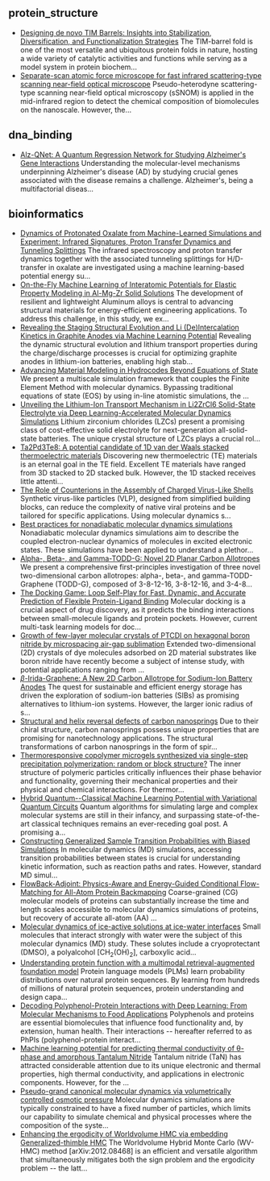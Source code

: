 ## protein_structure
- [Designing de novo TIM Barrels: Insights into Stabilization,
  Diversification, and Functionalization Strategies](http://arxiv.org/abs/2508.05699v1)
  The TIM-barrel fold is one of the most versatile and ubiquitous protein folds
in nature, hosting a wide variety of catalytic activities and functions while
serving as a model system in protein biochem...
- [Separate-scan atomic force microscope for fast infrared scattering-type
  scanning near-field optical microscope](http://arxiv.org/abs/2508.02877v1)
  Pseudo-heterodyne scattering-type scanning near-field optical microscopy
(sSNOM) is applied in the mid-infrared region to detect the chemical
composition of biomolecules on the nanoscale. However, the...
## dna_binding
- [Alz-QNet: A Quantum Regression Network for Studying Alzheimer's Gene
  Interactions](http://arxiv.org/abs/2508.04743v1)
  Understanding the molecular-level mechanisms underpinning Alzheimer's disease
(AD) by studying crucial genes associated with the disease remains a challenge.
Alzheimer's, being a multifactorial diseas...
## bioinformatics
- [Dynamics of Protonated Oxalate from Machine-Learned Simulations and
  Experiment: Infrared Signatures, Proton Transfer Dynamics and Tunneling
  Splittings](http://arxiv.org/abs/2508.06419v1)
  The infrared spectroscopy and proton transfer dynamics together with the
associated tunneling splittings for H/D-transfer in oxalate are investigated
using a machine learning-based potential energy su...
- [On-the-Fly Machine Learning of Interatomic Potentials for Elastic
  Property Modeling in Al-Mg-Zr Solid Solutions](http://arxiv.org/abs/2508.06311v1)
  The development of resilient and lightweight Aluminum alloys is central to
advancing structural materials for energy-efficient engineering applications.
To address this challenge, in this study, we ex...
- [Revealing the Staging Structural Evolution and Li (De)Intercalation
  Kinetics in Graphite Anodes via Machine Learning Potential](http://arxiv.org/abs/2508.06156v1)
  Revealing the dynamic structural evolution and lithium transport properties
during the charge/discharge processes is crucial for optimizing graphite anodes
in lithium-ion batteries, enabling high stab...
- [Advancing Material Modeling in Hydrocodes Beyond Equations of State](http://arxiv.org/abs/2508.06012v1)
  We present a multiscale simulation framework that couples the Finite Element
Method with molecular dynamics. Bypassing traditional equations of state (EOS)
by using in-line atomistic simulations, the ...
- [Unveiling the Lithium-Ion Transport Mechanism in Li2ZrCl6 Solid-State
  Electrolyte via Deep Learning-Accelerated Molecular Dynamics Simulations](http://arxiv.org/abs/2508.05598v1)
  Lithium zirconium chlorides (LZCs) present a promising class of
cost-effective solid electrolyte for next-generation all-solid-state batteries.
The unique crystal structure of LZCs plays a crucial rol...
- [Ta2Pd3Te8: A potential candidate of 1D van der Waals stacked
  thermoelectric materials](http://arxiv.org/abs/2508.05549v1)
  Discovering new thermoelectric (TE) materials is an eternal goal in the TE
field. Excellent TE materials have ranged from 3D stacked to 2D stacked bulk.
However, the 1D stacked receives little attenti...
- [The Role of Counterions in the Assembly of Charged Virus-Like Shells](http://arxiv.org/abs/2508.05723v1)
  Synthetic virus-like particles (VLP), designed from simplified building
blocks, can reduce the complexity of native viral proteins and be tailored for
specific applications. Using molecular dynamics s...
- [Best practices for nonadiabatic molecular dynamics simulations](http://arxiv.org/abs/2508.05263v1)
  Nonadiabatic molecular dynamics simulations aim to describe the coupled
electron-nuclear dynamics of molecules in excited electronic states. These
simulations have been applied to understand a plethor...
- [Alpha-, Beta-, and Gamma-TODD-G: Novel 2D Planar Carbon Allotropes](http://arxiv.org/abs/2508.05013v1)
  We present a comprehensive first-principles investigation of three novel
two-dimensional carbon allotropes: alpha-, beta-, and gamma-TODD-Graphene
(TODD-G), composed of 3-8-12-16, 3-8-12-16, and 3-4-8...
- [The Docking Game: Loop Self-Play for Fast, Dynamic, and Accurate
  Prediction of Flexible Protein-Ligand Binding](http://arxiv.org/abs/2508.05006v2)
  Molecular docking is a crucial aspect of drug discovery, as it predicts the
binding interactions between small-molecule ligands and protein pockets.
However, current multi-task learning models for doc...
- [Growth of few-layer molecular crystals of PTCDI on hexagonal boron
  nitride by microspacing air-gap sublimation](http://arxiv.org/abs/2508.04591v1)
  Extended two-dimensional (2D) crystals of dye molecules adsorbed on 2D
material substrates like boron nitride have recently become a subject of
intense study, with potential applications ranging from ...
- [$β$-Irida-Graphene: A New 2D Carbon Allotrope for Sodium-Ion Battery
  Anodes](http://arxiv.org/abs/2508.04506v1)
  The quest for sustainable and efficient energy storage has driven the
exploration of sodium-ion batteries (SIBs) as promising alternatives to
lithium-ion systems. However, the larger ionic radius of s...
- [Structural and helix reversal defects of carbon nanosprings](http://arxiv.org/abs/2508.04490v1)
  Due to their chiral structure, carbon nanosprings possess unique properties
that are promising for nanotechnology applications. The structural
transformations of carbon nanosprings in the form of spir...
- [Thermoresponsive copolymer microgels synthesized via single-step
  precipitation polymerization: random or block structure?](http://arxiv.org/abs/2508.04246v1)
  The inner structure of polymeric particles critically influences their phase
behavior and functionality, governing their mechanical properties and their
physical and chemical interactions. For thermor...
- [Hybrid Quantum--Classical Machine Learning Potential with Variational
  Quantum Circuits](http://arxiv.org/abs/2508.04098v1)
  Quantum algorithms for simulating large and complex molecular systems are
still in their infancy, and surpassing state-of-the-art classical techniques
remains an ever-receding goal post. A promising a...
- [Constructing Generalized Sample Transition Probabilities with Biased
  Simulations](http://arxiv.org/abs/2508.03977v1)
  In molecular dynamics (MD) simulations, accessing transition probabilities
between states is crucial for understanding kinetic information, such as
reaction paths and rates. However, standard MD simul...
- [FlowBack-Adjoint: Physics-Aware and Energy-Guided Conditional
  Flow-Matching for All-Atom Protein Backmapping](http://arxiv.org/abs/2508.03619v1)
  Coarse-grained (CG) molecular models of proteins can substantially increase
the time and length scales accessible to molecular dynamics simulations of
proteins, but recovery of accurate all-atom (AA) ...
- [Molecular dynamics of ice-active solutions at ice-water interfaces](http://arxiv.org/abs/2508.03591v1)
  Small molecules that interact strongly with water were the subject of this
molecular dynamics (MD) study. These solutes include a cryoprotectant (DMSO), a
polyalcohol [CH$_2$(OH)$_2$], carboxylic acid...
- [Understanding protein function with a multimodal retrieval-augmented
  foundation model](http://arxiv.org/abs/2508.04724v1)
  Protein language models (PLMs) learn probability distributions over natural
protein sequences. By learning from hundreds of millions of natural protein
sequences, protein understanding and design capa...
- [Decoding Polyphenol-Protein Interactions with Deep Learning: From
  Molecular Mechanisms to Food Applications](http://arxiv.org/abs/2508.03456v1)
  Polyphenols and proteins are essential biomolecules that influence food
functionality and, by extension, human health. Their interactions -- hereafter
referred to as PhPIs (polyphenol-protein interact...
- [Machine learning potential for predicting thermal conductivity of
  θ-phase and amorphous Tantalum Nitride](http://arxiv.org/abs/2508.03297v1)
  Tantalum nitride (TaN) has attracted considerable attention due to its unique
electronic and thermal properties, high thermal conductivity, and applications
in electronic components. However, for the ...
- [Pseudo-grand canonical molecular dynamics via volumetrically controlled
  osmotic pressure](http://arxiv.org/abs/2508.03051v1)
  Molecular dynamics simulations are typically constrained to have a fixed
number of particles, which limits our capability to simulate chemical and
physical processes where the composition of the syste...
- [Enhancing the ergodicity of Worldvolume HMC via embedding
  Generalized-thimble HMC](http://arxiv.org/abs/2508.02659v1)
  The Worldvolume Hybrid Monte Carlo (WV-HMC) method [arXiv:2012.08468] is an
efficient and versatile algorithm that simultaneously mitigates both the sign
problem and the ergodicity problem -- the latt...